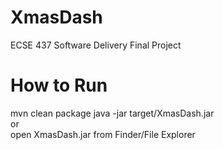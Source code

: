 # XmasDash
ECSE 437 Software Delivery Final Project

# How to Run
mvn clean package
java -jar target/XmasDash.jar <br>
or <br>
open XmasDash.jar from Finder/File Explorer

